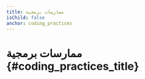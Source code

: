 ```yaml
---
title: ممارسات برمجية
isChild: false
anchor: coding_practices
---
```


# ممارسات برمجية {#coding_practices_title}
